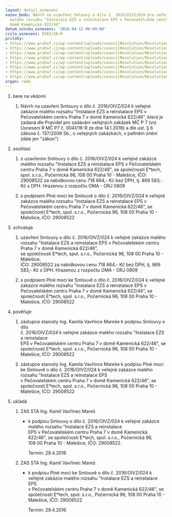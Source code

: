 ```yaml
---
layout: detail_usneseni
nazev_bodu: Návrh na uzavření Smlouvy o dílo č. 2016/OIVZ/024 pro veřejnou zakázku
  malého rozsahu "Instalace EZS a reinstalace EPS v Pečovatelském centru Praha 7 v
  domě Kamenická 622/46"
datum_vzniku_usneseni: '2016-04-12 00:00:00'
cislo_usneseni: 0362/16-R
prilohy:
- https://www.praha7.cz/wp-content/uploads/councilResolution/Resolutions/27557/export/1Duvodovazprava~44317.doc
- https://www.praha7.cz/wp-content/uploads/councilResolution/Resolutions/27557/export/4Smlouvaodilo~44314.doc
- https://www.praha7.cz/wp-content/uploads/councilResolution/Resolutions/27557/export/6Kryci_list~44312.pdf
- https://www.praha7.cz/wp-content/uploads/councilResolution/Resolutions/27557/export/7Plnamoc~44311.doc
- https://www.praha7.cz/wp-content/uploads/councilResolution/Resolutions/27557/export/8Vyzvakpodaninabidky~44310.pdf
- https://www.praha7.cz/wp-content/uploads/councilResolution/Resolutions/27557/export/9RegistrDPH~44309.pdf
- https://www.praha7.cz/wp-content/uploads/councilResolution/Resolutions/27557/export/10VypisOR~44308.pdf
- https://www.praha7.cz/wp-content/uploads/councilResolution/Resolutions/27557/export/export~299622.pdf
organ: rada
---
```

<ol class="urzList_view" id="urzList">
<li class="urzClass1" id=""><span name="1">bere na vědomí</span> 
<ol class="urzOlClass">
<li class="urzClass2" style="TEXT-ALIGN: left" id=""><span><p>Návrh na uzavření Smlouvy o dílo č. 2016/OIVZ/024&nbsp;k veřejné zakázce malého rozsahu "Instalace EZS a reinstalace EPS v Pečovatelském centru Praha 7 v domě Kamenická 622/46", která je zadaná dle Pravidel pro zadávání veřejných zakázek MČ P 7 (viz Usnesení R MČ P7 č. 0041/16-R ze dne 14.1.2016) a dle ust. § 6 zákona č. 137/2006 Sb., o veřejných zakázkách, v paltném znění (dále jen "zákon")</p></span></li></ol></li>
<li class="urzClass1" id=""><span name="26">souhlasí</span> 
<ol class="urzOlClass">
<li class="urzClass2" style="TEXT-ALIGN: left" id=""><span><p>s uzavřením Smlouvy o dílo č. 2016/OIVZ/024 k veřejné zakázce malého rozsahu "Instalace EZS a reinstalace EPS v Pečovatelském centru Praha 7 v domě Kamenická 622/46", se společností E*tech, spol. s.r.o., Počernická 96, 108 00 Praha 10 - Malešice, IČO: 29008522 za nabídkovou cenu 718 664,- Kč bez DPH, tj. 869 583,- Kč s DPH. Hrazenou z rozpočtu OMA - ORJ 0809</p></span></li>
<li class="urzClass2" style="TEXT-ALIGN: left" id=""><span><p>s podpisem Plné moci ke&nbsp;Smlouvě o dílo č. 2016/OIVZ/024 k veřejné zakázce malého rozsahu "Instalace EZS a reinstalace EPS v Pečovatelském centru Praha 7 v domě Kamenická 622/46", se společností E*tech, spol. s.r.o., Počernická 96, 108 00 Praha 10 - Malešice, IČO: 29008522</p></span></li></ol></li>
<li class="urzClass1" id=""><span name="24">schvaluje</span> 
<ol class="urzOlClass">
<li class="urzClass2" style="TEXT-ALIGN: left" id=""><span><p>uzavření Smlouvy o dílo č. 2016/OIVZ/024 k veřejné zakázce malého rozsahu "Instalace EZS a reinstalace EPS v Pečovatelském centru Praha 7 v domě Kamenická 622/46", <br>se společností E*tech, spol. s.r.o., Počernická 96, 108 00 Praha 10 - Malešice, <br>IČO: 29008522 za nabídkovou cenu 718 664,- Kč bez DPH, tj. 869 583,- Kč s DPH. Hrazenou z rozpočtu OMA - ORJ 0809</p></span></li>
<li class="urzClass2" style="TEXT-ALIGN: left" id=""><span><p>s podpisem Plné moci ke Smlouvě o dílo č. 2016/OIVZ/024 k veřejné zakázce malého rozsahu "Instalace EZS a reinstalace EPS v Pečovatelském centru Praha 7 v domě Kamenická 622/46", se společností E*tech, spol. s.r.o., Počernická 96, 108 00 Praha 10 - Malešice, IČO: 29008522</p></span></li></ol></li>
<li class="urzClass1" id=""><span name="16">pověřuje</span> 
<ol class="urzOlClass">
<li class="urzClass2" style="TEXT-ALIGN: left" id=""><span><p>zástupce starosty Ing. Kamila Vavřince Mareše k podpisu Smlouvy o dílo <br>č. 2016/OIVZ/024 k veřejné zakázce malého rozsahu "Instalace EZS a reinstalace <br>EPS v Pečovatelském centru Praha 7 v domě Kamenická 622/46", se společností E*tech, spol. s.r.o., Počernická 96, 108 00 Praha 10 - Malešice, IČO: 29008522</p></span></li>
<li class="urzClass2" style="TEXT-ALIGN: left" id=""><span><p>zástupce starosty Ing. Kamila Vavřince Mareše&nbsp;k podpisu Plné moci ke Smlouvě o dílo č. 2016/OIVZ/024 k veřejné zakázce malého rozsahu "Instalace EZS a reinstalace EPS <br>v Pečovatelském centru Praha 7 v domě Kamenická 622/46", se společností E*tech, spol. s.r.o., Počernická 96, 108 00 Praha 10 - Malešice, IČO: 29008522</p></span></li></ol></li><li class="urzClass1" id="urzUkoly"><span name="1">ukládá</span><ol class="urzOlClass"><li class="urzClass2"><span><p>ZAS STA Ing. Kamil Vavřinec Mareš</p></span><ul class="urzUlClass"><li class="urzClass3"><span><p>k podpisu Smlouvy o dílo č. 2016/OIVZ/024 k veřejné zakázce malého rozsahu "Instalace EZS a reinstalace <br>EPS v Pečovatelském centru Praha 7 v domě Kamenická 622/46", se společností E*tech, spol. s.r.o., Počernická 96, <br>108 00 Praha 10 - Malešice, IČO: 29008522.</p></span><span class="urzUkolTermin">  Termín:&nbsp;29.4.2016</span></li></ul></li><li class="urzClass2"><span><p>ZAS STA Ing. Kamil Vavřinec Mareš</p></span><ul class="urzUlClass"><li class="urzClass3"><span><p>k podpisu Plné moci ke Smlouvě o dílo č. 2016/OIVZ/024 k veřejné zakázce malého rozsahu "Instalace EZS a reinstalace EPS <br>v Pečovatelském centru Praha 7 v domě Kamenická 622/46", se společností E*tech, spol. s.r.o., Počernická 96, 108 00 Praha 10 - Malešice, IČO: 29008522</p></span><span class="urzUkolTermin">  Termín:&nbsp;29.4.2016</span></li></ul></li></ol></li>
</ol>